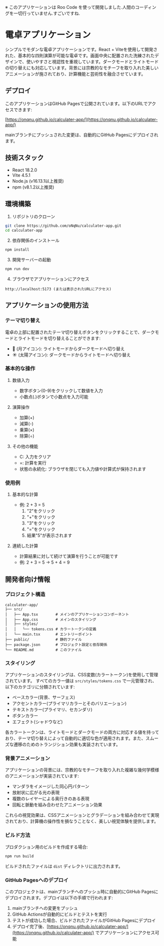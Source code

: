 ※ このアプリケーションは Roo Code を使って開発しました.人間のコーディングを一切行っていません.すごいですね.

# 電卓アプリケーション

シンプルでモダンな電卓アプリケーションです。React + Viteを使用して開発された、基本的な四則演算が可能な電卓です。画面中央に配置された洗練されたデザインで、使いやすさと視認性を重視しています。ダークモードとライトモードの切り替えにも対応しています。背景には宗教的なモチーフを取り入れた美しいアニメーションが施されており、計算機能と芸術性を融合させています。

## デプロイ

このアプリケーションはGitHub Pagesで公開されています。以下のURLでアクセスできます:

[https://onqnu.github.io/calculater-app/](https://onqnu.github.io/calculater-app/)

mainブランチにプッシュされた変更は、自動的にGitHub Pagesにデプロイされます。

## 技術スタック

- React 18.2.0
- Vite 4.5.1
- Node.js (v16.13.1以上推奨)
- npm (v8.1.2以上推奨)

## 環境構築

1. リポジトリのクローン
```bash
git clone https://github.com/oNqNu/calculater-app.git
cd calculater-app
```

2. 依存関係のインストール
```bash
npm install
```

3. 開発サーバーの起動
```bash
npm run dev
```

4. ブラウザでアプリケーションにアクセス
```
http://localhost:5173 (または表示されたURLにアクセス)
```

## アプリケーションの使用方法

### テーマ切り替え

電卓の上部に配置されたテーマ切り替えボタンをクリックすることで、ダークモードとライトモードを切り替えることができます:
- 🌙 (月アイコン): ライトモードからダークモードへ切り替え
- ☀️ (太陽アイコン): ダークモードからライトモードへ切り替え

### 基本的な操作

1. 数値入力
   - 数字ボタン(0-9)をクリックして数値を入力
   - 小数点(.)ボタンで小数点を入力可能

2. 演算操作
   - 加算(+)
   - 減算(-)
   - 乗算(×)
   - 除算(÷)

3. その他の機能
   - C: 入力をクリア
   - =: 計算を実行
   - 状態の永続化: ブラウザを閉じても入力値や計算式が保持されます

### 使用例

1. 基本的な計算
   - 例: 2 + 3 = 5
     1. "2"をクリック
     2. "+"をクリック
     3. "3"をクリック
     4. "="をクリック
     5. 結果"5"が表示されます

2. 連続した計算
   - 計算結果に対して続けて演算を行うことが可能です
   - 例: 2 + 3 = 5 → 5 + 4 = 9

## 開発者向け情報

### プロジェクト構造

```
calculater-app/
├── src/
│   ├── App.tsx        # メインのアプリケーションコンポーネント
│   ├── App.css        # メインのスタイリング
│   ├── styles/
│   │   └── tokens.css # カラートークンの定義
│   └── main.tsx       # エントリーポイント
├── public/            # 静的ファイル
├── package.json       # プロジェクト設定と依存関係
└── README.md          # このファイル
```

### スタイリング

アプリケーションのスタイリングは、CSS変数(カラートークン)を使用して管理されています。
すべてのカラー値は `src/styles/tokens.css` で一元管理され、以下のカテゴリに分類されています:

- ベースカラー(背景、サーフェス)
- アクセントカラー(プライマリカラーとそのバリエーション)
- テキストカラー(プライマリ、セカンダリ)
- ボタンカラー
- エフェクト(シャドウなど)

各カラートークンは、ライトモードとダークモードの両方に対応する値を持っており、テーマ切り替えによって自動的に適切な色が適用されます。また、スムーズな遷移のためのトランジション効果も実装されています。

### 背景アニメーション

アプリケーションの背景には、宗教的なモチーフを取り入れた複雑な幾何学模様のアニメーションが実装されています:

- マンダラをイメージした同心円パターン
- 放射状に広がる光の表現
- 複数のレイヤーによる奥行きのある表現
- 回転と脈動を組み合わせたアニメーション効果

これらの視覚効果は、CSSアニメーションとグラデーションを組み合わせて実現されており、計算機の操作性を損なうことなく、美しい視覚体験を提供します。

### ビルド方法

プロダクション用のビルドを作成する場合:

```bash
npm run build
```

ビルドされたファイルは `dist` ディレクトリに出力されます。

### GitHub Pagesへのデプロイ

このプロジェクトは、mainブランチへのプッシュ時に自動的にGitHub Pagesにデプロイされます。デプロイは以下の手順で行われます:

1. mainブランチへの変更をプッシュ
2. GitHub Actionsが自動的にビルドとテストを実行
3. テストが成功した場合、ビルドされたファイルがGitHub Pagesにデプロイ
4. デプロイ完了後、[https://onqnu.github.io/calculater-app/](https://onqnu.github.io/calculater-app/) でアプリケーションにアクセス可能
